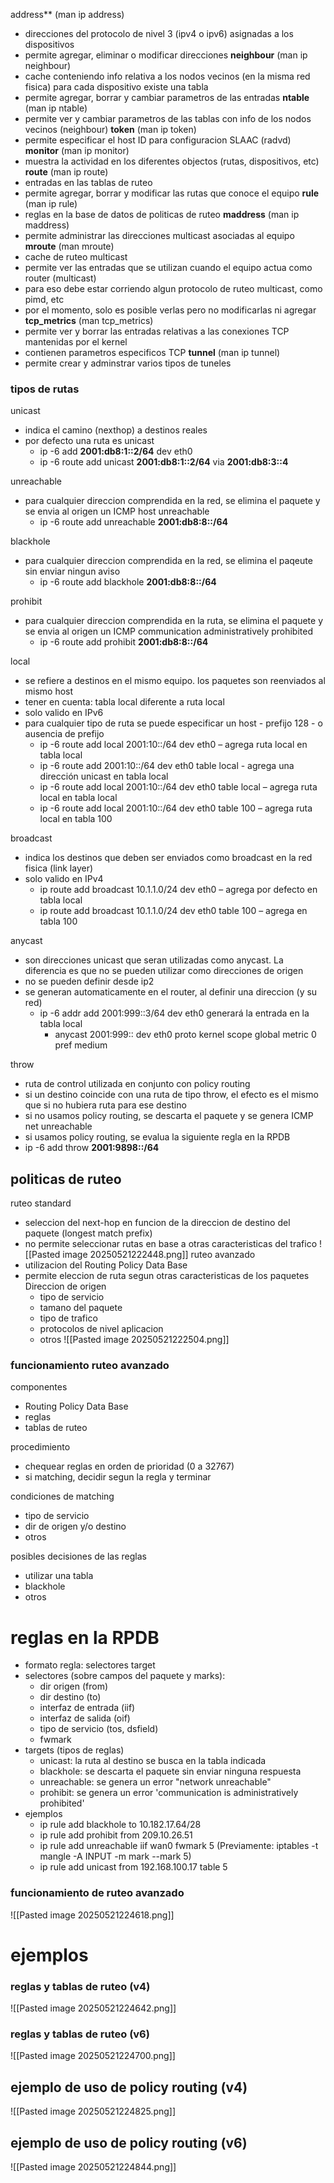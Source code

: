 address** (man ip address)
- direcciones del protocolo de nivel 3 (ipv4 o ipv6) asignadas a los dispositivos
- permite agregar, eliminar o modificar direcciones
**neighbour** (man ip neighbour)
- cache conteniendo info relativa a los nodos vecinos (en la misma red fisica) para cada dispositivo existe una tabla
- permite agregar, borrar y cambiar parametros de las entradas
**ntable** (man ip ntable)
- permite ver y cambiar parametros de las tablas con info de los nodos vecinos (neighbour)
**token** (man ip token)
- permite especificar el host ID para configuracion SLAAC (radvd)
**monitor** (man ip monitor)
- muestra la actividad en los diferentes objectos (rutas, dispositivos, etc)
**route** (man ip route)
- entradas en las tablas de ruteo
- permite agregar, borrar y modificar las rutas que conoce el equipo
**rule** (man ip rule)
- reglas en la base de datos de politicas de ruteo
**maddress** (man ip maddress)
- permite administrar las direcciones multicast asociadas al equipo
**mroute** (man mroute)
- cache de ruteo multicast
- permite ver las entradas que se utilizan cuando el equipo actua como router (multicast)
- para eso debe estar corriendo algun protocolo de ruteo multicast, como pimd, etc
- por el momento, solo es posible verlas pero no modificarlas ni agregar
**tcp_metrics** (man tcp_metrics)
- permite ver y borrar las entradas relativas a las conexiones TCP mantenidas por el kernel
- contienen parametros especificos TCP
**tunnel** (man ip tunnel)
- permite crear y adminstrar varios tipos de tuneles


### tipos de rutas
unicast
- indica el camino (nexthop) a destinos reales
- por defecto una ruta es unicast
	- ip -6 add **2001:db8:1::2/64** dev eth0
	- ip -6 route add unicast **2001:db8:1::2/64** via **2001:db8:3::4**

unreachable
- para cualquier direccion comprendida en la red, se elimina el paquete y se envia al origen un ICMP host unreachable
	- ip -6 route add unreachable **2001:db8:8::/64**

blackhole
- para cualquier direccion comprendida en la red, se elimina el paqeute sin enviar ningun aviso
	- ip -6 route add blackhole **2001:db8:8::/64**

prohibit
- para cualquier direccion comprendida en la ruta, se elimina el paquete y se envia al origen un ICMP communication administratively prohibited
	- ip -6 route add prohibit **2001:db8:8::/64**

local
- se refiere a destinos en el mismo equipo. los paquetes son reenviados al mismo host
- tener en cuenta: tabla local diferente a ruta local
- solo valido en IPv6
- para cualquier tipo de ruta se puede especificar un host - prefijo 128 - o ausencia de prefijo
	- ip -6 route add local 2001:10::/64 dev eth0 – agrega ruta local en tabla local 
	- ip -6 route add 2001:10::/64 dev eth0 table local - agrega una dirección unicast en tabla local 
	- ip -6 route add local 2001:10::/64 dev eth0 table local – agrega ruta local en tabla local 
	- ip -6 route add local 2001:10::/64 dev eth0 table 100 – agrega ruta local en tabla 100

broadcast
- indica los destinos que deben ser enviados como broadcast en la red fisica (link layer)
- solo valido en IPv4
	- ip route add broadcast 10.1.1.0/24 dev eth0 – agrega por defecto en tabla local 
	- ip route add broadcast 10.1.1.0/24 dev eth0 table 100 – agrega en tabla 100

anycast
- son direcciones unicast que seran utilizadas como anycast. La diferencia es que no se pueden utilizar como direcciones de origen
- no se pueden definir desde ip2
- se generan automaticamente en el router, al definir una direccion (y su red)
	- ip -6 addr add 2001:999::3/64 dev eth0 generará la entrada en la tabla local
		- anycast 2001:999:: dev eth0 proto kernel scope global metric 0 pref medium

throw
 - ruta de control utilizada en conjunto con policy routing
 - si un destino coincide con una ruta de tipo throw, el efecto es el mismo que si no hubiera ruta para ese destino
 - si no usamos policy routing, se descarta el paquete y se genera ICMP net unreachable
 - si usamos policy routing, se evalua la siguiente regla en la RPDB
 - ip -6 add throw **2001:9898::/64**

## politicas de ruteo
ruteo standard
- seleccion del next-hop en funcion de la direccion de destino del paquete (longest match prefix)
- no permite seleccionar rutas en base a otras caracteristicas del trafico
![[Pasted image 20250521222448.png]]
ruteo avanzado
- utilizacion del Routing Policy Data Base
- permite eleccion de ruta segun otras caracteristicas de los paquetes Direccion de origen
	- tipo de servicio
	- tamano del paquete
	- tipo de trafico
	- protocolos de nivel aplicacion
	- otros
![[Pasted image 20250521222504.png]]

### funcionamiento ruteo avanzado
 componentes
 - Routing Policy Data Base
 - reglas
 - tablas de ruteo

procedimiento
- chequear reglas en orden de prioridad (0 a 32767)
- si matching, decidir segun la regla y terminar

condiciones de matching
- tipo de servicio
- dir de origen y/o destino
- otros

posibles decisiones de las reglas
- utilizar una tabla
- blackhole
- otros


# reglas en la RPDB
 - formato regla: selectores target
 - selectores (sobre campos del paquete y marks):
	 - dir origen (from)
	 - dir destino (to)
	 - interfaz de entrada (iif)
	 - interfaz de salida (oif)
	 - tipo de servicio (tos, dsfield)
	 - fwmark
- targets (tipos de reglas)
	- unicast: la ruta al destino se busca en la tabla indicada
	- blackhole: se descarta el paquete sin enviar ninguna respuesta
	- unreachable: se genera un error "network unreachable"
	- prohibit: se genera un error 'communication is administratively prohibited'
- ejemplos
	- ip rule add blackhole to 10.182.17.64/28  
	- ip rule add prohibit from 209.10.26.51 
	- ip rule add unreachable iif wan0 fwmark 5 (Previamente: iptables -t mangle -A INPUT -m mark --mark 5)  
	- ip rule add unicast from 192.168.100.17 table 5

### funcionamiento de ruteo avanzado
![[Pasted image 20250521224618.png]]

# ejemplos
### reglas y tablas de ruteo (v4)
![[Pasted image 20250521224642.png]]

### reglas y tablas de ruteo (v6)
![[Pasted image 20250521224700.png]]

## ejemplo de uso de policy routing (v4)
![[Pasted image 20250521224825.png]]

## ejemplo de uso de policy routing (v6)
![[Pasted image 20250521224844.png]]